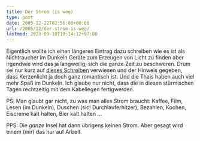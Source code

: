 ```yaml
---
title: Der Strom (is weg)
type: post
date: 2005-12-22T02:56:00+00:00
url: /2005/12/der-strom-is-weg/
lastmod: 2023-09-10T19:14:12+07:00
---
```

Eigentlich wollte ich einen längeren Eintrag dazu schreiben wie es ist als Nichtraucher im Dunkeln Geräte zum Erzeugen von Licht zu finden aber irgendwie wird das ja langweilig, sich die ganze Zeit zu beschweren. Drum sei nur kurz auf [dieses Schreiben][1] verwiesen und der Hinweis gegeben, dass Kerzenlicht ja doch ganz romantisch ist. Und die Thais haben auch viel mehr Spaß im Dunkeln. Ich glaube nur nicht, dass die in diesen stürmischen Tagen rechtzeitig mit dem Kabellegen fertigwerden.

PS: Man glaubt gar nicht, zu was man alles Strom braucht: Kaffee, Film, Lesen (im Dunkeln), Duschen (sic! Durchlauferhitzer), Bezahlen, Kochen, Eiscreme kalt halten, Bier kalt halten ...

PPS: Die _ganze_ Insel hat dann übrigens keinen Strom. Aber gesagt wird einem (mir) das nur auf Arbeit.

 [1]: http://www.flickr.com/photos/schreibblogade/76192345/
